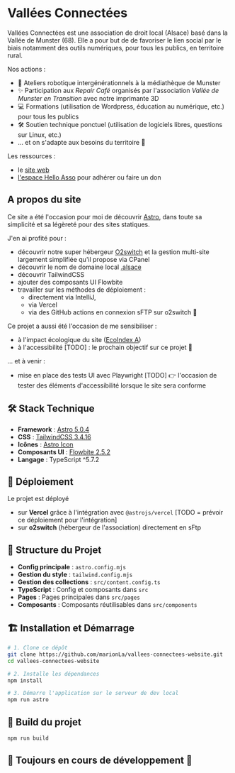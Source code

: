 # Vallées Connectées

Vallées Connectées est une association de droit local (Alsace) basé dans la Vallée de Munster (68). 
Elle a pour but de de favoriser le lien social par le biais notamment des outils numériques, pour tous les publics, 
en territoire rural.

Nos actions : 
- 🤖 Ateliers robotique intergénérationnels à la médiathèque de Munster 
- ✨ Participation aux _Repair Café_ organisés par l'association _Vallée de Munster en Transition_ avec notre imprimante 3D 
- 💻 Formations (utilisation de Wordpress, éducation au numérique, etc.) pour tous les publics 
- 🛠️ Soutien technique ponctuel (utilisation de logiciels libres, questions sur Linux, etc.) 
- ... et on s'adapte aux besoins du territoire 🌟

Les ressources : 
- le [site web](https://vallees-connectees.alsace/)
- [l'espace Hello Asso](https://www.helloasso.com/associations/vallees-connectees) pour adhérer ou faire un don

## A propos du site

Ce site a été l'occasion pour moi de découvrir [Astro](https://astro.build/), dans toute sa simplicité et sa légèreté pour 
des sites statiques. 

J'en ai profité pour : 
- découvrir notre super hébergeur [O2switch](https://www.o2switch.fr/) et la gestion multi-site largement simplifiée qu'il propose via CPanel
- découvrir le nom de domaine local [.alsace](https://www.mondomaine.alsace/) 
- découvrir TailwindCSS
- ajouter des composants UI Flowbite
- travailler sur les méthodes de déploiement : 
  - directement via IntelliJ, 
  - via Vercel 
  - via des GitHub actions en connexion sFTP sur o2switch 🙌

Ce projet a aussi été l'occasion de me sensibiliser :
- à l'impact écologique du site ([EcoIndex A](https://www.ecoindex.fr/))
- à l'accessibilité [TODO] : le prochain objectif sur ce projet 🎯

... et à venir : 
- mise en place des tests UI avec Playwright [TODO]
  👉 l'occasion de tester des éléments d'accessibilité lorsque le site sera conforme

## 🛠️ Stack Technique
- **Framework** : [Astro 5.0.4](https://astro.build/)
- **CSS** : [TailwindCSS 3.4.16](https://tailwindcss.com/)
- **Icônes** : [Astro Icon](https://github.com/natemoo-re/astro-icon)
- **Composants UI** : [Flowbite 2.5.2](https://flowbite.com/)
- **Langage** : TypeScript ^5.7.2

## 🚀 Déploiement
Le projet est déployé 
- sur **Vercel** grâce à l'intégration avec `@astrojs/vercel` [TODO = prévoir ce déploiement pour l'intégration]
- sur **o2switch** (hébergeur de l'association) directement en sFtp

## 📂 Structure du Projet
- **Config principale** : `astro.config.mjs`
- **Gestion du style** : `tailwind.config.mjs`
- **Gestion des collections** : `src/content.config.ts`
- **TypeScript** : Config et composants dans `src`
- **Pages** : Pages principales dans `src/pages`
- **Composants** : Composants réutilisables dans `src/components`




## 🏗️ Installation et Démarrage

```bash
# 1. Clone ce dépôt
git clone https://github.com/marionLa/vallees-connectees-website.git
cd vallees-connectees-website

# 2. Installe les dépendances
npm install

# 3. Démarre l'application sur le serveur de dev local
npm run astro
```

## 📖 Build du projet

```bash
npm run build
```

## 🚧 Toujours en cours de développement 🚧